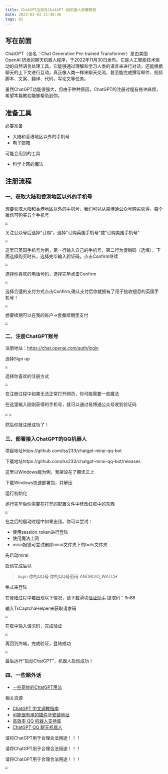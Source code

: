 ```yaml
---
title: ChatGPT注册及ChatGPT QQ机器人部署教程
date: 2023-03-03 21:40:36
tags: AI
---
```


## 写在前面

ChatGPT（全名：Chat Generative Pre-trained Transformer）是由美国 OpenAI 研发的聊天机器人程序，于2022年11月30日发布。它是人工智能技术驱动的自然语言处理工具，它能够通过理解和学习人类的语言来进行对话，还能根据聊天的上下文进行互动，真正像人类一样来聊天交流，甚至能完成撰写邮件、视频脚本、文案、翻译、代码，写论文等任务。

虽然ChatGPT功能很强大，但由于种种原因，ChatGPT的注册过程有些许麻烦，希望本篇教程能够帮助到你。

<!--more-->

## 准备工具

必要准备

- 大陆和香港地区以外的手机号
- 电子邮箱

可能会用到的工具

- 科学上网的魔法

## 注册流程

### 一、获取大陆和香港地区以外的手机号

想要获取大陆和香港地区以外的手机号，我们可以从易博通公众号购买获得，每个微信可购买五个手机号

<img src="ChatGPT注册及ChatGPT-QQ机器人部署教程\01.png" style="zoom:50%;" />

关注公众号后选择“订购”，选择"订购英国手机号“或“订购美国手机号”

<img src="ChatGPT注册及ChatGPT-QQ机器人部署教程\02.jpg" style="zoom:50%;" />

这里已英国手机号为例，第一行输入自己的手机号，第二行为促销码（选填），下面选择购买时长，选择完毕输入验证码，点击Confirm继续

<img src="ChatGPT注册及ChatGPT-QQ机器人部署教程\03.png" style="zoom:50%;" />

选择你喜欢的电话号码，选择完毕点击Confirm

<img src="ChatGPT注册及ChatGPT-QQ机器人部署教程\04.jpg" style="zoom:50%;" />

选择合适的支付方式点击Confirm,确认支付后你就拥有了用于接收短息的英国手机号！

<img src="ChatGPT注册及ChatGPT-QQ机器人部署教程\05.jpg" style="zoom:50%;" />

想要续期可以在我的账户->套餐续期里支付

<img src="ChatGPT注册及ChatGPT-QQ机器人部署教程\06.jpg" style="zoom:50%;" />

### 二、注册ChatGPT账号

注册地址：https://chat.openai.com/auth/login

选择Sign up

<img src="ChatGPT注册及ChatGPT-QQ机器人部署教程\07.png" style="zoom:50%;" />



选择你喜欢的注册方式

<img src="ChatGPT注册及ChatGPT-QQ机器人部署教程\08.png" style="zoom:50%;" />

在注册过程中如果无法正常打开网页，你可能需要一些魔法

在这里输入刚刚获得的手机号，就可以通过易博通公众号收到验证码

<img src="ChatGPT注册及ChatGPT-QQ机器人部署教程\09.png" style="zoom:50%;" />

<img src="ChatGPT注册及ChatGPT-QQ机器人部署教程\10.png" style="zoom:50%;" />

然后你就注册成功了！

### 三、部署接入ChatGPT的QQ机器人

项目地址https://github.com/lss233/chatgpt-mirai-qq-bot

下载地址https://github.com/lss233/chatgpt-mirai-qq-bot/releases

这里以Windows版为例，我架设在了腾讯云上

下载Windows快速部署包，并解压

运行初始化

运行完毕后你需要在打开的配置文件中修改红框中的东西

<img src="ChatGPT注册及ChatGPT-QQ机器人部署教程\14.png" style="zoom:50%;" />

在之后的启动过程中如果出错，你可以尝试：

- 使用session_token进行登陆
- 使用魔法上网
- mirai报错可尝试删除mirai文件夹下的bots文件夹

先启动mirai

启动完成后以

> login 你的QQ号 你的QQ号密码 ANDROID_WATCH

格式来登陆

在登陆过程中若出现以下情况，请下载滑块[验证助手](https://pan.baidu.com/s/1TJkEPx36LcZ1YxhkWWeOpQ) 提取码：9n88

输入TxCaptchaHelper来获取请求码

<img src="ChatGPT注册及ChatGPT-QQ机器人部署教程\11.png" style="zoom:50%;" />

在框中输入请求码，完成验证

<img src="ChatGPT注册及ChatGPT-QQ机器人部署教程\15.png" style="zoom:50%;" />

再回到终端，完成验证，登陆成功

<img src="ChatGPT注册及ChatGPT-QQ机器人部署教程\13.png" style="zoom:50%;" />

最后运行“启动ChatGPT”，机器人启动成功！

### 四、一些题外话

- [一些奇妙的ChatGPT用法](https://github.com/PlexPt/awesome-chatgpt-prompts-zh/issues/12)



相关资源

- [ChatGPT 中文调教指南](https://github.com/PlexPt/awesome-chatgpt-prompts-zh)
- [可能很有用的插件](https://github.com/bigemon/ChatGPT-ToolBox)及[安装地址](https://greasyfork.org/zh-CN/scripts/456901-chatgpt%E5%8A%9F%E8%83%BD%E5%A2%9E%E5%BC%BA)
- [高效率 QQ 机器人支持库](https://github.com/mamoe/mirai)
- [ChatGPT QQ 聊天机器人](https://github.com/lss233/chatgpt-mirai-qq-bot)



请将ChatGPT用于合理合法用途！！！

请将ChatGPT用于合理合法用途！！！

请将ChatGPT用于合理合法用途！！！





<img src="ChatGPT注册及ChatGPT-QQ机器人部署教程\16.jpg" style="zoom:50%;" />
